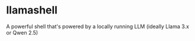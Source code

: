 # llamashell
A powerful shell that's powered by a locally running LLM (ideally Llama 3.x or Qwen 2.5)
